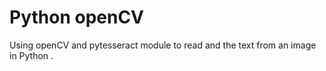 # Python openCV

Using openCV and pytesseract module to read and the text from an image in Python .

